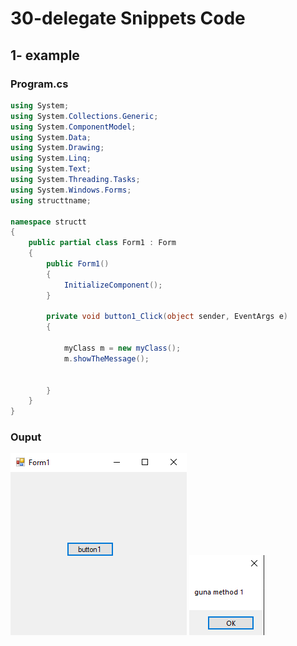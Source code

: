 # 30-delegate Snippets Code

## 1- example

### Program.cs

```c#
using System;
using System.Collections.Generic;
using System.ComponentModel;
using System.Data;
using System.Drawing;
using System.Linq;
using System.Text;
using System.Threading.Tasks;
using System.Windows.Forms;
using structtname;

namespace structt
{
    public partial class Form1 : Form
    {
        public Form1()
        {
            InitializeComponent();
        }

        private void button1_Click(object sender, EventArgs e)
        {

            myClass m = new myClass();
            m.showTheMessage();
          

        }
    }
}


```

### Ouput

![1- example](media/1.png)
![1- example](media/2.png)









